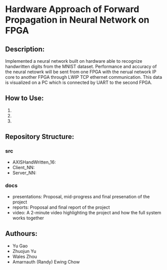 # Hardware Approach of Forward Propagation in Neural Network on FPGA

## Description:
Implemented a neural network built on hardware able to recognize handwritten digits from the MNIST dataset. Performance and accuracy of the neural netowrk will be sent from one FPGA with the nerual network IP core to another FPGA through LWIP TCP ethernet communication. This data is visualized on a PC which is connected by UART to the second FPGA.

## How to Use:
1.
2.
3.

## Repository Structure:
### src
- AXISHandWritten_16: 
- Client_NN: 
- Server_NN: 

### docs
- presentations: Proposal, mid-progress and final presenation of the project
- reports: Proposal and final report of the project
- video: A 2-minute video highlighting the project and how the full system works together

## Authours:
- Yu Gao
- Zhuojun Yu
- Wales Zhou
- Amarnauth (Randy) Ewing Chow


